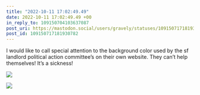```yaml
---
title: "2022-10-11 17:02:49.49"
date: 2022-10-11 17:02:49.49 +00
in_reply_to: 109150704103637087
post_uri: https://mastodon.social/users/gravely/statuses/109150717181930782
post_id: 109150717181930782
---
```

I would like to call special attention to the background color used by the sf landlord political action committee’s on their own website. They can’t help themselves! It’s a sickness!


![](/images/109150716737028975.png)

![](/images/109150717063464227.png)

